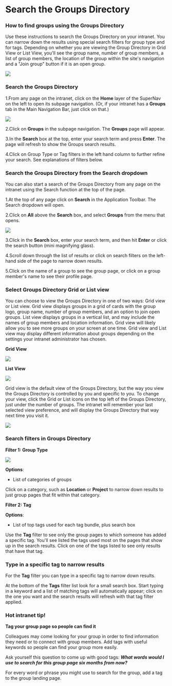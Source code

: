 # Search the Groups Directory

### How to find groups using the Groups Directory

Use these instructions to search the Groups Directory on your intranet. You can narrow down the results using special search filters for group type and for tags. Depending on whether you are viewing the Group Directory in Grid View or List View, you'll see the group name, number of group members, a list of group members, the location of the group within the site's navigation and a "Join group" button if it is an open group.

![](../../.gitbook/assets/1%20%285%29.png)



### Search the Groups Directory

1.From any page on the intranet, click on the **Home** layer of the SuperNav on the left to open its subpage navigation. \(Or, if your intranet has a **Groups** tab in the Main Navigation Bar, just click on that.\)  


![](../../.gitbook/assets/2%20%2898%29.png)



2.Click on **Groups** in the subpage navigation. The **Groups** page will appear.

3.In the **Search** box at the top, enter your search term and press **Enter**. The page will refresh to show the Groups search results.

4.Click on Group Type or Tag filters in the left hand column to further refine your search. See explanations of filters below.

### Search the Groups Directory from the Search dropdown

You can also start a search of the Groups Directory from any page on the intranet using the Search function at the top of the page.

1.At the top of any page click on **Search** in the Application Toolbar. The Search dropdown will open.

2.Click on **All** above the **Search** box, and select **Groups** from the menu that opens.

![](../../.gitbook/assets/3%20%2862%29.png)



3.Click in the **Search** box, enter your search term, and then hit **Enter** or click the search button \(mini magnifying glass\).

4.Scroll down through the list of results or click on search filters on the left-hand side of the page to narrow down results.

5.Click on the name of a group to see the group page, or click on a group member's name to see their profile page.

### Select Groups Directory Grid or List view

You can choose to view the Groups Directory in one of two ways: Grid view or List view. Grid view displays groups in a grid of cards with the group logo, group name, number of group members, and an option to join open groups. List view displays groups in a vertical list, and may include the names of group members and location information. Grid view will likely allow you to see more groups on your screen at one time. Grid view and List view may display different information about groups depending on the settings your intranet administrator has chosen.  
  
**Grid View**

![](../../.gitbook/assets/4%20%2851%29.jpg)

**List View**

![](../../.gitbook/assets/5%20%288%29.jpg)

Grid view is the default view of the Groups Directory, but the way you view the Groups Directory is controlled by you and specific to you. To change your view, click the Grid or List icons on the top left of the Groups Directory, just under the number of groups. The intranet will remember your last selected view preference, and will display the Groups Directory that way next time you visit it.

![](../../.gitbook/assets/6%20%283%29.jpg)

### Search filters in Groups Directory

**Filter 1: Group Type**

![](../../.gitbook/assets/7%20%2823%29.png)

**Options**:

* List of categories of groups

Click on a category, such as **Location** or **Project** to narrow down results to just group pages that fit within that category.

**Filter 2: Tag**

**Options**:

* List of top tags used for each tag bundle, plus search box

Use the **Tag** filter to see only the group pages to which someone has added a specific tag. You'll see listed the tags used most on the pages that show up in the search results. Click on one of the tags listed to see only results that have that tag.

### Type in a specific tag to narrow results

For the **Tag** filter you can type in a specific tag to narrow down results.  
  
At the bottom of the **Tags** filter list look for a small search box. Start typing in a keyword and a list of matching tags will automatically appear; click on the one you want and the search results will refresh with that tag filter applied.

### Hot intranet tip!

**Tag your group page so people can find it**

Colleagues may come looking for your group in order to find information they need or to connect with group members. Add tags with useful keywords so people can find your group more easily.  
  
Ask yourself this question to come up with good tags: _**What words would I use to search for this group page six months from now?**_  
  
For every word or phrase you might use to search for the group, add a tag to the group landing page.  


